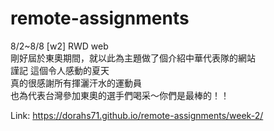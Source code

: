 # remote-assignments

8/2~8/8 [w2] RWD web<br>
剛好屆於東奧期間，就以此為主題做了個介紹中華代表隊的網站<br>
謹記 這個令人感動的夏天<br>
真的很感謝所有揮灑汗水的運動員<br>
也為代表台灣參加東奧的選手們喝采～你們是最棒的！！

Link: https://dorahs71.github.io/remote-assignments/week-2/



